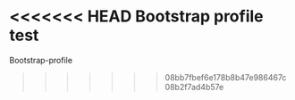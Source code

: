 <<<<<<< HEAD
Bootstrap profile test 
=======
Bootstrap-profile
>>>>>>> 08bb7fbef6e178b8b47e986467c08b2f7ad4b57e
